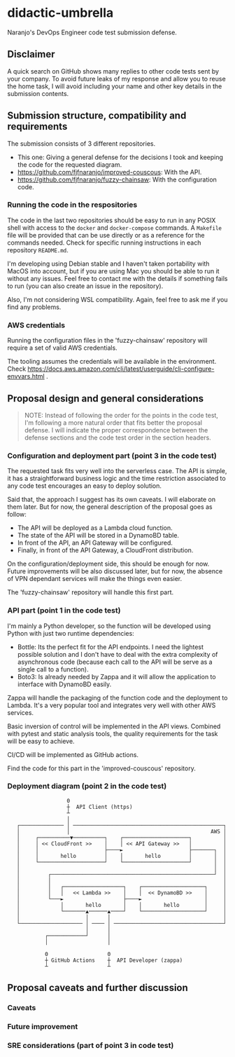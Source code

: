 # didactic-umbrella
Naranjo's DevOps Engineer code test submission defense.

## Disclaimer
A quick search on GitHub shows many replies to other code tests sent by your
company. To avoid future leaks of my response and allow you to reuse the home
task, I will avoid including your name and other key details in the submission
contents.

## Submission structure, compatibility and requirements
The submission consists of 3 different repositories.

* This one: Giving a general defense for the decisions I took and keeping the
code for the requested diagram.
* https://github.com/fjfnaranjo/improved-couscous: With the API.
* https://github.com/fjfnaranjo/fuzzy-chainsaw: With the configuration code.

### Running the code in the respositories
The code in the last two repositories should be easy to run in any POSIX shell
with access to the `docker` and `docker-compose` commands. A `Makefile` file
will be provided that can be use directly or as a reference for the commands
needed. Check for specific running instructions in each repository `README.md`.

I'm developing using Debian stable and I haven't taken portability with MacOS
into account, but if you are using Mac you should be able to run it without any
issues. Feel free to contact me with the details if something fails to run (you
can also create an issue in the repository).

Also, I'm not considering WSL compatibility. Again, feel free to ask me if you
find any problems.

### AWS credentials
Running the configuration files in the 'fuzzy-chainsaw' repository will require
a set of valid AWS credentials.

The tooling assumes the credentials will be available in the environment. Check
https://docs.aws.amazon.com/cli/latest/userguide/cli-configure-envvars.html .

## Proposal design and general considerations

> NOTE: Instead of following the order for the points in the code test, I'm
> following a more natural order that fits better the proposal defense. I will
> indicate the proper correspondence between the defense sections and the code
> test order in the section headers.

### Configuration and deployment part (point 3 in the code test)
The requested task fits very well into the serverless case. The API is simple,
it has a straightforward business logic and the time restriction associated to
any code test encourages an easy to deploy solution.

Said that, the approach I suggest has its own caveats. I will elaborate on them
later. But for now, the general description of the proposal goes as follow:

* The API will be deployed as a Lambda cloud function.
* The state of the API will be stored in a DynamoBD table.
* In front of the API, an API Gateway will be configured.
* Finally, in front of the API Gateway, a CloudFront distribution.

On the configuration/deployment side, this should be enough for now. Future
improvements will be also discussed later, but for now, the absence of VPN
dependant services will make the things even easier.

The 'fuzzy-chainsaw' repository will handle this first part.

### API part (point 1 in the code test)
I'm mainly a Python developer, so the function will be developed using Python
with just two runtime dependencies:

* Bottle: Its the perfect fit for the API endpoints. I need the lightest
possible solution and I don't have to deal with the extra complexity of
asynchronous code (because each call to the API will be serve as a single call
to a function).
* Boto3: Is already needed by Zappa and it will allow the application to
interface with DynamoBD easily.

Zappa will handle the packaging of the function code and the deployment to
Lambda. It's a very popular tool and integrates very well with other AWS
services.

Basic inversion of control will be implemented in the API views. Combined with
pytest and static analysis tools, the quality requirements for the task will be
easy to achieve.

CI/CD will be implemented as GitHub actions.

Find the code for this part in the 'improved-couscous' repository.

### Deployment diagram (point 2 in the code test)
```
                   0
                   ┼  API Client (https)
                   ┴
                   │
   ┌────────────── │ ────────────────────────────────────────────────┐
   │               │                                             AWS │
   │     ┌──────────▼──────────┐    ┌─────────────────────┐          │
   │     │ << CloudFront >>    │    │ << API Gateway >>   │          │
   │     │                     ├────►                     ├───────┐  │
   │     │       hello         │    │       hello         │       │  │
   │     └─────────────────────┘    └─────────────────────┘       │  │
   │                                                              │  │
   │         ┌────────────────────────────────────────────────────┘  │
   │         │                                                       │
   │         │   ┌───────────────────┐    ┌────────────────────┐     │
   │         │   │   << Lambda >>    │    │  << DynamoBD >>    │     │
   │         └───►                   ├────►                    │     │
   │             │       hello       │    │       hello        │     │
   │             └───────▲──────▲────┘    └────────────────────┘     │
   │                     │      │                                    │
   └──────────────────── │ ──── │ ───────────────────────────────────┘
                         │      │
            ┌────────────┘      │
            │                   │

            0                   0
            ┼ GitHub Actions    ┼  API Developer (zappa)
            ┴                   ┴
```

## Proposal caveats and further discussion

### Caveats

### Future improvement

### SRE considerations (part of point 3 in code test)
